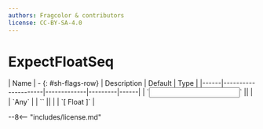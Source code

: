 ```yaml
---
authors: Fragcolor & contributors
license: CC-BY-SA-4.0
---
```



# ExpectFloatSeq

<div class="sh-parameters" markdown="1">
| Name | - {: #sh-flags-row} | Description | Default | Type |
|------|---------------------|-------------|---------|------|
| `<input>` || | | `Any` |
| `<output>` || | | `[ Float ]` |

</div>



--8<-- "includes/license.md"
